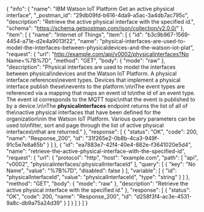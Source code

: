 {
  "info": {
    "name": "IBM Watson IoT Platform Get an active physical interface",
    "_postman_id": "29db09fd-b616-4da9-a5ac-3a4db7ac795c",
    "description": "Retrieve the active physical interface with the specified id.",
    "schema": "https://schema.getpostman.com/json/collection/v2.0.0/"
  },
  "item": [
    {
      "name": "Internet of Things",
      "item": [
        {
          "id": "b3c9b967-1569-4454-a71e-d2e4a9013f22",
          "name": "physical-interfaces-are-used-to-model-the-interfaces-between-physicaldevices-and-the-watson-iot-plat",
          "request": {
            "url": "http://example.com/api/v0002/physicalinterfaces?No Name=%7B%7D",
            "method": "GET",
            "body": {
              "mode": "raw"
            },
            "description": "Physical interfaces are used to model the interfaces between physical\ndevices and the Watson IoT Platform.  A physical interface references\nevent types.  Devices that implement a physical interface publish these\nevents to the platform.\n\nThe event types are referenced via a mapping that maps an event id to\nthe id of an event type.  The event id corresponds to the MQTT topic\nthat the event is published to by a device.\n\nThe **physicalinterfaces** endpoint returns the list of all of the\nactive physical interfaces that have been defined for the organization\nin the Watson IoT Platform.  Various query parameters can be used to\nfilter, sort and page through the list of active physical interfaces\nthat are returned."
          },
          "response": [
            {
              "status": "OK",
              "code": 200,
              "name": "Response_200",
              "id": "31f265e2-0b8b-4ca3-949f-91c5e7e8a65b"
            }
          ]
        },
        {
          "id": "ea7883e7-42f4-40e4-882e-f3641020e5d4",
          "name": "retrieve-the-active-physical-interface-with-the-specified-id",
          "request": {
            "url": {
              "protocol": "http",
              "host": "example.com",
              "path": [
                "api",
                "v0002",
                "physicalinterfaces/:physicalInterfaceId"
              ],
              "query": [
                {
                  "key": "No Name",
                  "value": "%7B%7D",
                  "disabled": false
                }
              ],
              "variable": [
                {
                  "id": "physicalInterfaceId",
                  "value": "physicalInterfaceId",
                  "type": "string"
                }
              ]
            },
            "method": "GET",
            "body": {
              "mode": "raw"
            },
            "description": "Retrieve the active physical interface with the specified id."
          },
          "response": [
            {
              "status": "OK",
              "code": 200,
              "name": "Response_200",
              "id": "d258f3f4-ac3e-4531-9a8c-db9a75a24d39"
            }
          ]
        }
      ]
    }
  ]
}